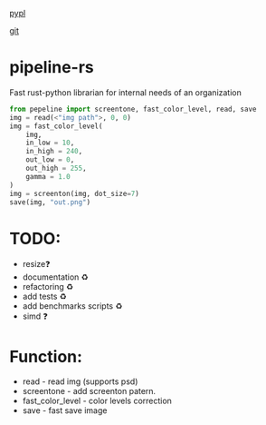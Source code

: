 [pypl](https://pypi.org/project/pepeline/)

[git](https://github.com/scanlate-wiki/pipeline-rs)


# pipeline-rs
Fast rust-python librarian for internal needs of an organization
```py
from pepeline import screentone, fast_color_level, read, save
img = read(<"img path">, 0, 0)
img = fast_color_level(
    img,     
    in_low = 10,
    in_high = 240,
    out_low = 0,
    out_high = 255,
    gamma = 1.0
)
img = screenton(img, dot_size=7)
save(img, "out.png")
```
# TODO:
- resize❓
- documentation ♻️
- refactoring ♻️
- add tests ♻️
- add benchmarks scripts ♻️
- simd ❓
# Function:
- read - read img (supports psd)
- screentone - add screenton patern.
- fast_color_level - color levels correction
- save - fast save image
